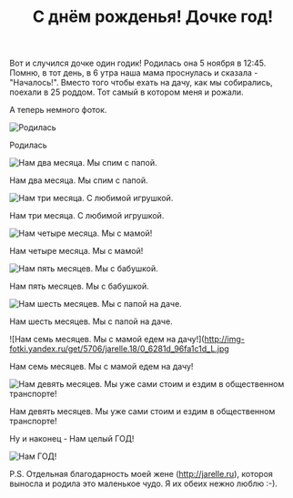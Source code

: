 ﻿---
layout: post
title:  С днём рожденья! Дочке год!
categories:
- baby
---
Вот и случился дочке один годик! Родилась она 5 ноября в 12:45. Помню, в тот день, в 6 утра наша мама проснулась и сказала - "Началось!". Вместо того чтобы ехать на дачу, как мы собирались, поехали в 25 роддом. Тот самый в котором меня и рожали.

А теперь немного фоток.

![Родилась](http://img-fotki.yandex.ru/get/5700/jarelle.4/0_54357_4f9a5b7d_M.jpg)

Родилась

![Нам два месяца. Мы спим с папой.](http://img-fotki.yandex.ru/get/5501/jarelle.6/0_54903_2a0a0c6c_M.jpg)

Нам два месяца. Мы спим с папой.

![Нам три месяца. С любимой игрушкой.](http://img-fotki.yandex.ru/get/4513/jarelle.8/0_59cff_8fe2bc32_M.jpg)

Нам три месяца. С любимой игрушкой.

![Нам четыре месяца. Мы с мамой!](http://img-fotki.yandex.ru/get/5208/jarelle.9/0_5b5a3_ed42f424_M.jpg)

Нам четыре месяца. Мы с мамой!

![Нам пять месяцев. Мы с бабушкой.](http://img-fotki.yandex.ru/get/4809/jarelle.b/0_5e4f5_d73f553d_M.jpg)

Нам пять месяцев. Мы с бабушкой.

![Нам шесть месяцев. Мы с папой на даче.](http://img-fotki.yandex.ru/get/5807/jarelle.18/0_6280d_b7a6fe04_L.jpg)

Нам шесть месяцев. Мы с папой на даче.

![Нам семь месяцев. Мы с мамой едем на дачу!](http://img-fotki.yandex.ru/get/5706/jarelle.18/0_6281d_96fa1c1d_L.jpg

Нам семь месяцев. Мы с мамой едем на дачу!

![Нам девять месяцев. Мы уже сами стоим и ездим в общественном транспорте!](http://img-fotki.yandex.ru/get/4610/18394142.2f/0_6d51c_bb9aca06_L.jpg)

Нам девять месяцев. Мы уже сами стоим и ездим в общественном транспорте!

Ну и наконец - Нам целый ГОД!

![Нам ГОД!](https://lh5.googleusercontent.com/-hOXEJXgXIUU/TrT2RupreEI/AAAAAAAAAZE/7IKnVV3JNKE/s320/PB054281.JPG)

P.S. Отдельная благодарность моей жене (http://jarelle.ru), котороя выносла и родила это маленькое чудо. Я их обеих нежно люблю :-).